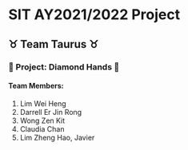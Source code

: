 # SIT AY2021/2022 Project 
## ♉  Team Taurus ♉
### 💎 Project: Diamond Hands 💎

#### Team Members:
1) Lim Wei Heng
2) Darrell Er Jin Rong
3) Wong Zen Kit
4) Claudia Chan
5) Lim Zheng Hao, Javier 